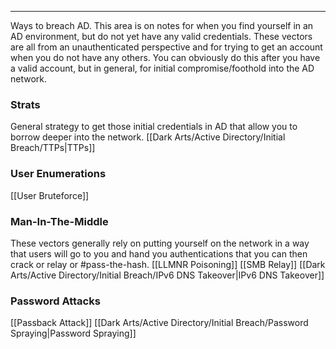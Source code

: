 -- -
Ways to breach AD. This area is on notes for when you find yourself in an AD environment, but do not yet have any valid credentials. These vectors are all from an unauthenticated perspective and for trying to get an account when you do not have any others. You can obviously do this after you have a valid account, but in general, for initial compromise/foothold into the AD network. 
### Strats
General strategy to get those initial credentials in AD that allow you to borrow deeper into the network. 
[[Dark Arts/Active Directory/Initial Breach/TTPs|TTPs]]

### User Enumerations
[[User Bruteforce]]
### Man-In-The-Middle
These vectors generally rely on putting yourself on the network in a way that users will go to you and hand you authentications that you can then crack or relay or #pass-the-hash.
[[LLMNR Poisoning]]
[[SMB Relay]]
[[Dark Arts/Active Directory/Initial Breach/IPv6 DNS Takeover|IPv6 DNS Takeover]]
### Password Attacks
[[Passback Attack]]
[[Dark Arts/Active Directory/Initial Breach/Password Spraying|Password Spraying]]